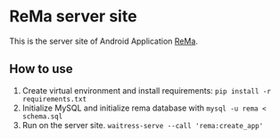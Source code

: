 # ReMa server site

This is the server site of Android Application [ReMa](https://github.com/android-app-development-course/2019-a20-ReMa).

## How to use

1. Create virtual environment and install requirements: `pip install -r requirements.txt`
2. Initialize MySQL and initialize rema database with `mysql -u rema < schema.sql`
3. Run on the server site. `waitress-serve --call 'rema:create_app'`
